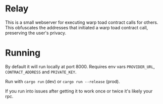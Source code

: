 # Relay

This is a small webserver for executing warp toad contract calls for others. This obfuscates the addresses that initiated a warp toad contract call, preserving the user's privacy.

# Running

By default it will run locally at port 8000. Requires env vars `PROVIDER_URL`, `CONTRACT_ADDRESS` and `PRIVATE_KEY`.

Run with `cargo run` (dev) or `cargo run --release` (prod).

If you run into issues after getting it to work once or twice it's likely your rpc.
